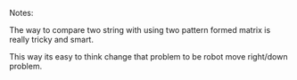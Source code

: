 

Notes:

The way to compare two string with using two pattern formed matrix is really tricky and smart.

This way its easy to think change that problem to be robot move right/down problem.

